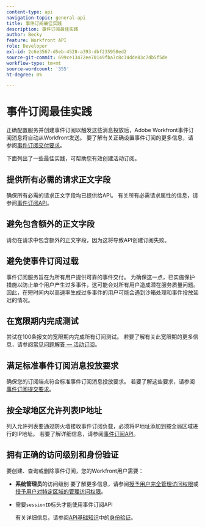 ```yaml
---
content-type: api
navigation-topic: general-api
title: 事件订阅最佳实践
description: 事件订阅最佳实践
author: Becky
feature: Workfront API
role: Developer
exl-id: 2c6e3567-d5eb-4528-a393-dbf235958ed2
source-git-commit: 699ce13472ee70149fba7c8c34dde83c7db5f5de
workflow-type: tm+mt
source-wordcount: '355'
ht-degree: 0%

---
```



# 事件订阅最佳实践

正确配置服务并创建事件订阅以触发这些消息投放后，Adobe Workfront事件订阅消息将自动从Workfront发送。 要了解有关正确设置事件订阅的更多信息，请参阅[事件订阅交付要求](../../wf-api/general/setup-event-sub-endpoint.md)。


下面列出了一些最佳实践，可帮助您有效创建活动订阅。

## 提供所有必需的请求正文字段

确保所有必需的请求正文字段均已提供给API。 有关所有必需请求属性的信息，请参阅[事件订阅API](../../wf-api/general/event-subs-api.md)。

## 避免包含额外的正文字段

请勿在请求中包含额外的正文字段，因为这将导致API创建订阅失败。

## 避免使事件订阅过载

事件订阅服务旨在为所有用户提供可靠的事件交付。 为确保这一点，已实施保护措施以防止单个用户产生过多事件，这可能会对所有用户造成潜在服务质量问题。 因此，在短时间内以高速率生成过多事件的用户可能会遇到沙箱处理和事件投放延迟的情况。

## 在宽限期内完成测试

尝试在100条报文的宽限期内完成所有订阅测试。 若要了解有关此宽限期的更多信息，请参阅[常见问题解答 — 活动订阅](../../wf-api/general/event-subs-faq.md)。

## 满足标准事件订阅消息投放要求

确保您的订阅端点符合标准事件订阅消息投放要求。 若要了解这些要求，请参阅[事件订阅提交要求](../../wf-api/general/setup-event-sub-endpoint.md)。

## 按全球地区允许列表IP地址

列入允许列表要通过防火墙接收事件订阅负载，必须将IP地址添加到按全局区域进行的IP地址。 若要了解详细信息，请参阅[事件订阅API](../../wf-api/general/event-subs-api.md)。

## 拥有正确的访问级别和身份验证

要创建、查询或删除事件订阅，您的Workfront用户需要：

* **系统管理员**的访问级别
要了解更多信息，请参阅[授予用户完全管理访问权限](../../administration-and-setup/add-users/configure-and-grant-access/grant-a-user-full-administrative-access.md)或[授予用户对特定区域的管理访问权限](../../administration-and-setup/add-users/configure-and-grant-access/grant-users-admin-access-certain-areas.md)。

* 需要`sessionID`标头才能使用事件订阅API

  有关详细信息，请参阅[API基础知识](api-basics.md#authentication)中的[身份验证](api-basics.md)。
